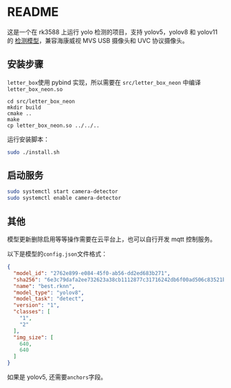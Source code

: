 # README

这是一个在 rk3588 上运行 yolo 检测的项目，支持 yolov5，yolov8 和 yolov11 的 [检测模型](https://docs.ultralytics.com/zh/tasks/detect/)，兼容海康威视 MVS USB 摄像头和 UVC 协议摄像头。

## 安装步骤

`letter_box`使用 pybind 实现，所以需要在 `src/letter_box_neon` 中编译`letter_box_neon.so`

```shell
cd src/letter_box_neon
mkdir build
cmake ..
make
cp letter_box_neon.so ../../..
```

运行安装脚本：

```bash
sudo ./install.sh
```

## 启动服务

```bash
sudo systemctl start camera-detector
sudo systemctl enable camera-detector
```

## 其他

模型更新删除启用等等操作需要在云平台上，也可以自行开发 mqtt 控制服务。

以下是模型的`config.json`文件格式：

```json
{
  "model_id": "2762e899-e084-45f0-ab56-dd2ed683b271",
  "sha256": "6e3c79dafa2ee732623a38cb1112877c31716242db6f00ad506c83521b11e60f",
  "name": "best.rknn",
  "model_type": "yolov8",
  "model_task": "detect",
  "version": "1",
  "classes": [
    "1",
    "2"
  ],
  "img_size": [
    640,
    640
  ]
}
```

如果是 yolov5, 还需要`anchors`字段。
